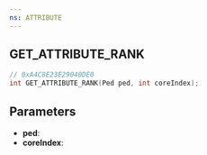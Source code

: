 ```yaml
---
ns: ATTRIBUTE
---
```

## GET_ATTRIBUTE_RANK

```c
// 0xA4C8E23E29040DE0
int GET_ATTRIBUTE_RANK(Ped ped, int coreIndex);
```

## Parameters
* **ped**:
* **coreIndex**:
